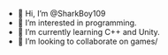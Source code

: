 - 👋 Hi, I’m @SharkBoy109
- 👀 I’m interested in programming.
- 🌱 I’m currently learning C++  and Unity.
- 💞️ I’m looking to collaborate on games/

